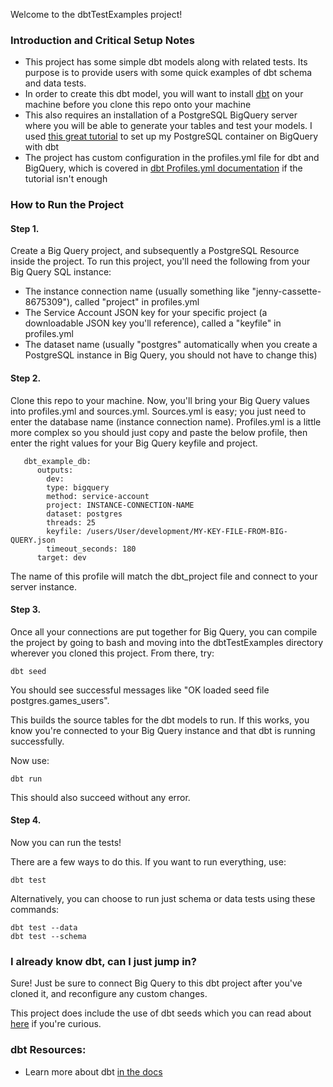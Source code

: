 Welcome to the dbtTestExamples project!

### Introduction and Critical Setup Notes
- This project has some simple dbt models along with related tests. Its purpose is to provide users with some quick examples of dbt schema and data tests. 
- In order to create this dbt model, you will want to install [dbt](https://docs.getdbt.com/docs/introduction) on your machine before you clone this repo onto your machine
- This also requires an installation of a PostgreSQL BigQuery server where you will be able to generate your tables and test your models. I used [this great tutorial](https://dataschool.com/sql-optimization/start-modeling-data/) to set up my PostgreSQL container on BigQuery with dbt
- The project has custom configuration in the profiles.yml file for dbt and BigQuery, which is covered in [dbt Profiles.yml documentation](https://docs.getdbt.com/reference/profiles.yml/) if the tutorial isn't enough

### How to Run the Project
#### Step 1.
Create a Big Query project, and subsequently a PostgreSQL Resource inside the project. 
To run this project, you'll need the following from your Big Query SQL instance: 
- The instance connection name (usually something like "jenny-cassette-8675309"), called "project" in profiles.yml
- The Service Account JSON key for your specific project (a downloadable JSON key you'll reference), called a "keyfile" in profiles.yml
- The dataset name (usually "postgres" automatically when you create a PostgreSQL instance in Big Query, you should not have to change this)

#### Step 2.
Clone this repo to your machine. 
Now, you'll bring your Big Query values into profiles.yml and sources.yml.
Sources.yml is easy; you just need to enter the database name (instance connection name).
Profiles.yml is a little more complex so you should just copy and paste the below profile, then enter the right values for your Big Query keyfile and project.

       dbt_example_db:
          outputs: 
            dev: 
            type: bigquery
            method: service-account
            project: INSTANCE-CONNECTION-NAME
            dataset: postgres
            threads: 25
            keyfile: /users/User/development/MY-KEY-FILE-FROM-BIG-QUERY.json
            timeout_seconds: 180
          target: dev

The name of this profile will match the dbt_project file and connect to your server instance.

#### Step 3. 
Once all your connections are put together for Big Query, you can compile the project by going to bash and moving into the dbtTestExamples directory wherever you cloned this project. From there, try: 

    dbt seed
    
You should see successful messages like "OK loaded seed file postgres.games_users". 

This builds the source tables for the dbt models to run. If this works, you know you're connected to your Big Query instance and that dbt is running successfully. 

Now use:

    dbt run
    
This should also succeed without any error.

#### Step 4. 
Now you can run the tests! 

There are a few ways to do this. If you want to run everything, use: 

    dbt test
    
Alternatively, you can choose to run just schema or data tests using these commands: 

    dbt test --data
    dbt test --schema

### I already know dbt, can I just jump in? 
Sure! Just be sure to connect Big Query to this dbt project after you've cloned it, and reconfigure any custom changes.

This project does include the use of dbt seeds which you can read about [here](https://docs.getdbt.com/docs/building-a-dbt-project/seeds/) if you're curious.

### dbt Resources:
- Learn more about dbt [in the docs](https://docs.getdbt.com/docs/introduction)
